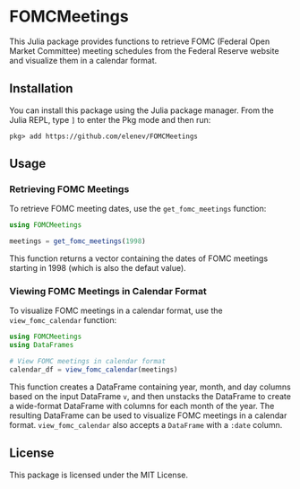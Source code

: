 # FOMCMeetings

This Julia package provides functions to retrieve FOMC (Federal Open Market Committee) meeting schedules from the Federal Reserve website and visualize them in a calendar format.

## Installation

You can install this package using the Julia package manager. From the Julia REPL, type `]` to enter the Pkg mode and then run:

```
pkg> add https://github.com/elenev/FOMCMeetings
```

## Usage

### Retrieving FOMC Meetings

To retrieve FOMC meeting dates, use the `get_fomc_meetings` function:

```julia
using FOMCMeetings

meetings = get_fomc_meetings(1998)
```

This function returns a vector containing the dates of FOMC meetings starting in 1998 (which is also the defaut value).

### Viewing FOMC Meetings in Calendar Format

To visualize FOMC meetings in a calendar format, use the `view_fomc_calendar` function:

```julia
using FOMCMeetings
using DataFrames

# View FOMC meetings in calendar format
calendar_df = view_fomc_calendar(meetings)
```

This function creates a DataFrame containing year, month, and day columns based on the input DataFrame `v`, and then unstacks the DataFrame to create a wide-format DataFrame with columns for each month of the year. The resulting DataFrame can be used to visualize FOMC meetings in a calendar format. `view_fomc_calendar` also accepts a `DataFrame` with a `:date` column.

## License

This package is licensed under the MIT License.

